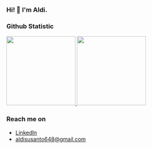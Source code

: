 ### Hi! 👋 I'm Aldi.
  
### Github Statistic
<p align="left">
<a href="https://github.com/dimasmds">
  <img height="180em" src="https://github-readme-stats-eight-theta.vercel.app/api?username=aldisusanto&show_icons=true&theme=algolia&include_all_commits=true&count_private=true"/>
  <img height="180em" src="https://github-readme-stats-eight-theta.vercel.app/api/top-langs/?username=aldisusanto&layout=compact&langs_count=8&theme=algolia"/>
</a>
</p>

### Reach me on
- <a href="https://linkedin.com/in/aldisusanto/">LinkedIn</a>
- aldisusanto648@gmail.com
